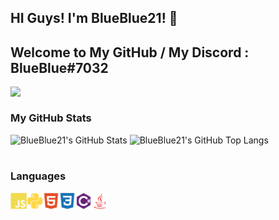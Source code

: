 ## HI Guys! I'm BlueBlue21! 👋
## Welcome to My GitHub / My Discord : BlueBlue#7032
<img align="left" src="https://komarev.com/ghpvc/?username=blueblue21&style=flat-square"/>

<br>

### My GitHub Stats

<div align="left">
      <img alt="BlueBlue21's GitHub Stats" src="https://github-readme-stats-mocha-zeta.vercel.app/api?username=bluenoob232&show_icons=true&theme=react"/>
    <img align="top" alt="BlueBlue21's GitHub Top Langs" src="https://github-readme-stats-mocha-zeta.vercel.app/api/top-langs/?username=bluenoob232&show_icons=true&theme=react&layout=compact"/>
</div>

<br>

### Languages

<img align="left" alt="Javascript" width="26px" src="https://github.com/devicons/devicon/blob/master/icons/javascript/javascript-plain.svg"/>
<img align="left" alt="Python" width="26px" src="https://github.com/devicons/devicon/blob/master/icons/python/python-plain.svg"/>
<img align="left" alt="Html" width="26px" src="https://github.com/devicons/devicon/blob/master/icons/html5/html5-plain.svg"/>
<img align="left" alt="Css" width="26px" src="https://github.com/devicons/devicon/blob/master/icons/css3/css3-plain.svg"/>
<img align="left" alt="C#" width="26px" src="https://github.com/devicons/devicon/blob/master/icons/csharp/csharp-plain.svg"/>
<img align="left" alt="Java" width="26px" src="https://github.com/devicons/devicon/blob/master/icons/java/java-plain.svg"/>

